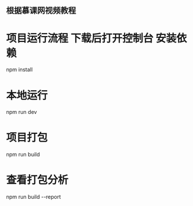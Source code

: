 ## 根据慕课网视频教程

# 项目运行流程 下载后打开控制台 安装依赖
npm install

# 本地运行
npm run dev

# 项目打包
npm run build

# 查看打包分析
npm run build --report
```
